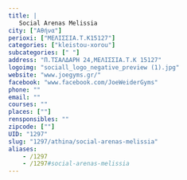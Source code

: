 ```yaml
---
title: |
   Social Arenas Melissia
city: ["Αθήνα"]
perioxi: ["ΜΕΛΙΣΣΙΑ.Τ.Κ15127"]
categories: ["kleistou-xorou"]
subcategories: [" "]
address: "Π.ΤΣΑΛΔΑΡΗ 24,ΜΕΛΙΣΣΙΑ.Τ.Κ 15127"
logoimg: "sociall_logo_negative_preview (1).jpg"
website: "www.joegyms.gr/"
facebook: "www.facebook.com/JoeWeiderGyms"
phone: ""
email: ""
courses: ""
places: [""]
rensponsibles: ""
zipcode: [""]
UID: "1297"
slug: "1297/athina/social-arenas-melissia"
aliases:
    - /1297
    - /1297#social-arenas-melissia
---
```


